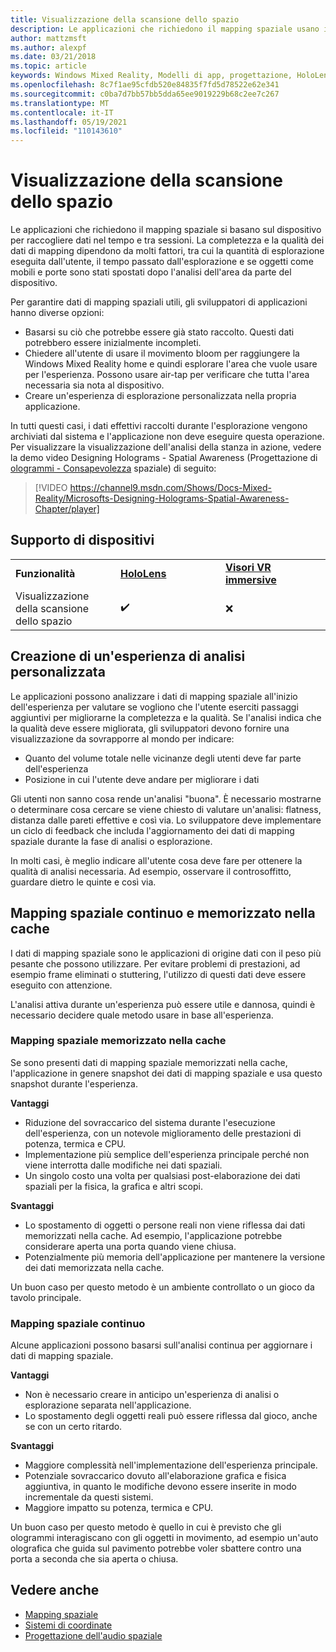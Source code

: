 ```yaml
---
title: Visualizzazione della scansione dello spazio
description: Le applicazioni che richiedono il mapping spaziale usano il dispositivo per raccogliere dati nel tempo e tra sessioni.
author: mattzmsft
ms.author: alexpf
ms.date: 03/21/2018
ms.topic: article
keywords: Windows Mixed Reality, Modelli di app, progettazione, HoloLens, analisi della stanza, mapping spaziale, mesh, visore per realtà mista, visore windows mixed reality, visore per realtà virtuale, HoloLens
ms.openlocfilehash: 8c7f1ae95cfdb520e84835f7fd5d78522e62e341
ms.sourcegitcommit: c0ba7d7bb57bb5dda65ee9019229b68c2ee7c267
ms.translationtype: MT
ms.contentlocale: it-IT
ms.lasthandoff: 05/19/2021
ms.locfileid: "110143610"
---
```

# <a name="room-scan-visualization"></a>Visualizzazione della scansione dello spazio

Le applicazioni che richiedono il mapping spaziale si basano sul dispositivo per raccogliere dati nel tempo e tra sessioni. La completezza e la qualità dei dati di mapping dipendono da molti fattori, tra cui la quantità di esplorazione eseguita dall'utente, il tempo passato dall'esplorazione e se oggetti come mobili e porte sono stati spostati dopo l'analisi dell'area da parte del dispositivo.

Per garantire dati di mapping spaziali utili, gli sviluppatori di applicazioni hanno diverse opzioni:
* Basarsi su ciò che potrebbe essere già stato raccolto. Questi dati potrebbero essere inizialmente incompleti.
* Chiedere all'utente di usare il movimento bloom per raggiungere la Windows Mixed Reality home e quindi esplorare l'area che vuole usare per l'esperienza. Possono usare air-tap per verificare che tutta l'area necessaria sia nota al dispositivo.
* Creare un'esperienza di esplorazione personalizzata nella propria applicazione.

In tutti questi casi, i dati effettivi raccolti durante l'esplorazione vengono archiviati dal sistema e l'applicazione non deve eseguire questa operazione. Per visualizzare la visualizzazione dell'analisi della stanza in azione, vedere la demo video Designing Holograms - Spatial Awareness (Progettazione di [ologrammi - Consapevolezza]() spaziale) di seguito:

> [!VIDEO https://channel9.msdn.com/Shows/Docs-Mixed-Reality/Microsofts-Designing-Holograms-Spatial-Awareness-Chapter/player]

## <a name="device-support"></a>Supporto di dispositivi

<table>
    <colgroup>
    <col width="33%" />
    <col width="33%" />
    <col width="33%" />
    </colgroup>
    <tr>
        <td><strong>Funzionalità</strong></td>
        <td><a href="/hololens/hololens1-hardware"><strong>HoloLens</strong></a></td>
        <td><a href="../discover/immersive-headset-hardware-details.md"><strong>Visori VR immersive</strong></a></td>
    </tr>
     <tr>
        <td>Visualizzazione della scansione dello spazio</td>
        <td>✔️</td>
        <td>❌</td>
    </tr>
</table>

## <a name="building-a-custom-scanning-experience"></a>Creazione di un'esperienza di analisi personalizzata

Le applicazioni possono analizzare i dati di mapping spaziale all'inizio dell'esperienza per valutare se vogliono che l'utente eserciti passaggi aggiuntivi per migliorarne la completezza e la qualità. Se l'analisi indica che la qualità deve essere migliorata, gli sviluppatori devono fornire una visualizzazione da sovrapporre al mondo per indicare:
* Quanto del volume totale nelle vicinanze degli utenti deve far parte dell'esperienza
* Posizione in cui l'utente deve andare per migliorare i dati

Gli utenti non sanno cosa rende un'analisi "buona". È necessario mostrarne o determinare cosa cercare se viene chiesto di valutare un'analisi: flatness, distanza dalle pareti effettive e così via. Lo sviluppatore deve implementare un ciclo di feedback che includa l'aggiornamento dei dati di mapping spaziale durante la fase di analisi o esplorazione.

In molti casi, è meglio indicare all'utente cosa deve fare per ottenere la qualità di analisi necessaria. Ad esempio, osservare il controsoffitto, guardare dietro le quinte e così via.

## <a name="cached-versus-continuous-spatial-mapping"></a>Mapping spaziale continuo e memorizzato nella cache

I dati di mapping spaziale sono le applicazioni di origine dati con il peso più pesante che possono utilizzare. Per evitare problemi di prestazioni, ad esempio frame eliminati o stuttering, l'utilizzo di questi dati deve essere eseguito con attenzione.

L'analisi attiva durante un'esperienza può essere utile e dannosa, quindi è necessario decidere quale metodo usare in base all'esperienza.

### <a name="cached-spatial-mapping"></a>Mapping spaziale memorizzato nella cache

Se sono presenti dati di mapping spaziale memorizzati nella cache, l'applicazione in genere snapshot dei dati di mapping spaziale e usa questo snapshot durante l'esperienza.

**Vantaggi**
* Riduzione del sovraccarico del sistema durante l'esecuzione dell'esperienza, con un notevole miglioramento delle prestazioni di potenza, termica e CPU.
* Implementazione più semplice dell'esperienza principale perché non viene interrotta dalle modifiche nei dati spaziali.
* Un singolo costo una volta per qualsiasi post-elaborazione dei dati spaziali per la fisica, la grafica e altri scopi.

**Svantaggi**
* Lo spostamento di oggetti o persone reali non viene riflessa dai dati memorizzati nella cache. Ad esempio, l'applicazione potrebbe considerare aperta una porta quando viene chiusa.
* Potenzialmente più memoria dell'applicazione per mantenere la versione dei dati memorizzata nella cache.

Un buon caso per questo metodo è un ambiente controllato o un gioco da tavolo principale.

### <a name="continuous-spatial-mapping"></a>Mapping spaziale continuo

Alcune applicazioni possono basarsi sull'analisi continua per aggiornare i dati di mapping spaziale.

**Vantaggi**
* Non è necessario creare in anticipo un'esperienza di analisi o esplorazione separata nell'applicazione.
* Lo spostamento degli oggetti reali può essere riflessa dal gioco, anche se con un certo ritardo.

**Svantaggi**
* Maggiore complessità nell'implementazione dell'esperienza principale.
* Potenziale sovraccarico dovuto all'elaborazione grafica e fisica aggiuntiva, in quanto le modifiche devono essere inserite in modo incrementale da questi sistemi.
* Maggiore impatto su potenza, termica e CPU.

Un buon caso per questo metodo è quello in cui è previsto che gli ologrammi interagiscano con gli oggetti in movimento, ad esempio un'auto olografica che guida sul pavimento potrebbe voler sbattere contro una porta a seconda che sia aperta o chiusa.

## <a name="see-also"></a>Vedere anche

* [Mapping spaziale](spatial-mapping.md)
* [Sistemi di coordinate](coordinate-systems.md)
* [Progettazione dell'audio spaziale](spatial-sound-design.md)